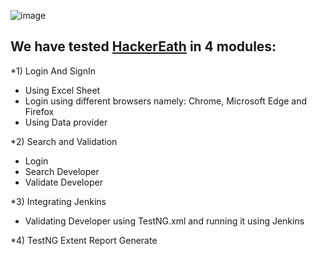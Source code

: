 ![image](https://user-images.githubusercontent.com/46700921/113923510-3c127380-9806-11eb-83ce-740616ffb0af.png)

## We have tested [HackerEath](https://www.hackerearth.com/) in 4 modules:

*1) Login And SignIn
+ Using Excel Sheet
+ Login using different browsers namely: Chrome, Microsoft Edge and Firefox
+ Using Data provider

*2) Search and Validation
+ Login
+ Search Developer
+ Validate Developer


*3) Integrating Jenkins
+ Validating Developer using TestNG.xml and running it using Jenkins

*4) TestNG Extent Report Generate






